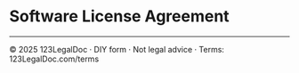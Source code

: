 # Software License Agreement

---
© 2025 123LegalDoc · DIY form · Not legal advice · Terms: 123LegalDoc.com/terms
